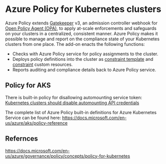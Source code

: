 # Azure Policy for Kubernetes clusters
Azure Policy extends [Gatekeeper](https://github.com/open-policy-agent/gatekeeper) v3, an admission controller webhook for [Open Policy Agent (OPA)](https://www.openpolicyagent.org/), to apply at-scale enforcements and safeguards on your clusters in a centralized, consistent manner. Azure Policy makes it possible to manage and report on the compliance state of your Kubernetes clusters from one place. The add-on enacts the following functions:
* Checks with Azure Policy service for policy assignments to the cluster.
* Deploys policy definitions into the cluster as [constraint template](https://open-policy-agent.github.io/gatekeeper/website/docs/howto/#constraint-templates) and [constraint](https://github.com/open-policy-agent/gatekeeper#constraints) custom resources.
* Reports auditing and compliance details back to Azure Policy service.

## Policy for AKS
There is built-in policy for disallowing automounting service token: [Kubernetes clusters should disable automounting API credentials](https://portal.azure.com/#blade/Microsoft_Azure_Policy/PolicyDetailBlade/definitionId/%2Fproviders%2FMicrosoft.Authorization%2FpolicyDefinitions%2F423dd1ba-798e-40e4-9c4d-b6902674b423)

The complete list of Azure Policy built-in definitions for Azure Kubernetes Service can be found here: https://docs.microsoft.com/en-us/azure/aks/policy-reference


## Refernces
https://docs.microsoft.com/en-us/azure/governance/policy/concepts/policy-for-kubernetes